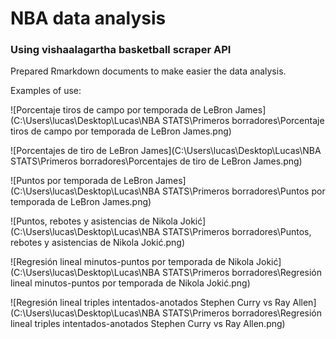 # NBA data analysis

### Using vishaalagartha basketball scraper API

Prepared Rmarkdown documents to make easier the data analysis.

Examples of use:

![Porcentaje tiros de campo por temporada de LeBron James](C:\Users\lucas\Desktop\Lucas\NBA STATS\Primeros borradores\Porcentaje tiros de campo por temporada de LeBron James.png)

![Porcentajes de tiro de LeBron James](C:\Users\lucas\Desktop\Lucas\NBA STATS\Primeros borradores\Porcentajes de tiro de LeBron James.png)

![Puntos por temporada de LeBron James](C:\Users\lucas\Desktop\Lucas\NBA STATS\Primeros borradores\Puntos por temporada de LeBron James.png)

![Puntos, rebotes y asistencias de Nikola Jokić](C:\Users\lucas\Desktop\Lucas\NBA STATS\Primeros borradores\Puntos, rebotes y asistencias de Nikola Jokić.png)

![Regresión lineal minutos-puntos por temporada de Nikola Jokić](C:\Users\lucas\Desktop\Lucas\NBA STATS\Primeros borradores\Regresión lineal minutos-puntos por temporada de Nikola Jokić.png)

![Regresión lineal triples intentados-anotados Stephen Curry vs Ray Allen](C:\Users\lucas\Desktop\Lucas\NBA STATS\Primeros borradores\Regresión lineal triples intentados-anotados Stephen Curry vs Ray Allen.png)

